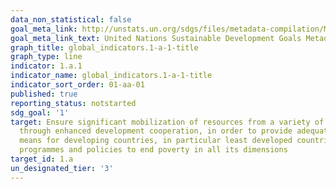 ```yaml
---
data_non_statistical: false
goal_meta_link: http://unstats.un.org/sdgs/files/metadata-compilation/Metadata-Goal-1.pdf
goal_meta_link_text: United Nations Sustainable Development Goals Metadata (pdf 894kB)
graph_title: global_indicators.1-a-1-title
graph_type: line
indicator: 1.a.1
indicator_name: global_indicators.1-a-1-title
indicator_sort_order: 01-aa-01
published: true
reporting_status: notstarted
sdg_goal: '1'
target: Ensure significant mobilization of resources from a variety of sources, including
  through enhanced development cooperation, in order to provide adequate and predictable
  means for developing countries, in particular least developed countries, to implement
  programmes and policies to end poverty in all its dimensions
target_id: 1.a
un_designated_tier: '3'
---
```

